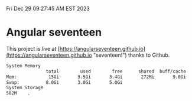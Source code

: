 Fri Dec 29 09:27:45 AM EST 2023

# Angular seventeen


This project is live at [https://angularseventeen.github.io](https://angularseventeen.github.io "seventeen!") thanks to Github.

```bash
System Memory
               total        used        free      shared  buff/cache   available
Mem:            15Gi       3.5Gi       3.4Gi       272Mi       9.0Gi        11Gi
Swap:          8.0Gi       3.0Gi       5.0Gi
System Storage
502M	.
```
```bash
